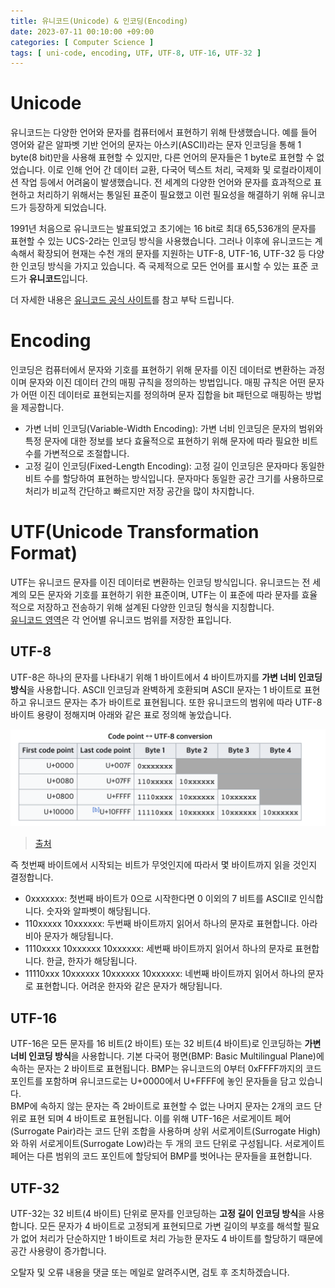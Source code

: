 ```yaml
---
title: 유니코드(Unicode) & 인코딩(Encoding)
date: 2023-07-11 00:10:00 +09:00
categories: [ Computer Science ]
tags: [ uni-code, encoding, UTF, UTF-8, UTF-16, UTF-32 ]
---
```


# Unicode

유니코드는 다양한 언어와 문자를 컴퓨터에서 표현하기 위해 탄생했습니다.
예를 들어 영어와 같은 알파벳 기반 언어의 문자는 아스키(ASCII)라는 문자 인코딩을 통해 1 byte(8 bit)만을 사용해 표현할 수 있지만, 다른 언어의 문자들은 1 byte로 표현할 수 없었습니다.
이로 인해 언어 간 데이터 교환, 다국어 텍스트 처리, 국제화 및 로컬라이제이션 작업 등에서 어려움이 발생했습니다.
전 세계의 다양한 언어와 문자를 효과적으로 표현하고 처리하기 위해서는 통일된 표준이 필요했고 이런 필요성을 해결하기 위해 유니코드가 등장하게 되었습니다.

1991년 처음으로 유니코드는 발표되었고 초기에는 16 bit로 최대 65,536개의 문자를 표현할 수 있는 UCS-2라는 인코딩 방식을 사용했습니다.
그러나 이후에 유니코드는 계속해서 확장되어 현재는 수천 개의 문자를 지원하는 UTF-8, UTF-16, UTF-32 등 다양한 인코딩 방식을 가지고 있습니다.
즉 국제적으로 모든 언어를 표시할 수 있는 표준 코드가 **유니코드**입니다.

더 자세한 내용은 [유니코드 공식 사이트](https://home.unicode.org/about-unicode/)를 참고 부탁 드립니다.

# Encoding

인코딩은 컴퓨터에서 문자와 기호를 표현하기 위해 문자를 이진 데이터로 변환하는 과정이며 문자와 이진 데이터 간의 매핑 규칙을 정의하는 방법입니다.
매핑 규칙은 어떤 문자가 어떤 이진 데이터로 표현되는지를 정의하며 문자 집합을 bit 패턴으로 매핑하는 방법을 제공합니다.

- 가변 너비 인코딩(Variable-Width Encoding): 가변 너비 인코딩은 문자의 범위와 특정 문자에 대한 정보를 보다 효율적으로 표현하기 위해 문자에 따라 필요한 비트 수를 가변적으로 조절합니다.
- 고정 길이 인코딩(Fixed-Length Encoding): 고정 길이 인코딩은 문자마다 동일한 비트 수를 할당하여 표현하는 방식입니다. 문자마다 동일한 공간 크기를 사용하므로 처리가 비교적 간단하고 빠르지만
  저장 공간을 많이 차지합니다.

# UTF(Unicode Transformation Format)

UTF는 유니코드 문자를 이진 데이터로 변환하는 인코딩 방식입니다.
유니코드는 전 세계의 모든 문자와 기호를 표현하기 위한 표준이며, UTF는 이 표준에 따라 문자를 효율적으로 저장하고 전송하기 위해 설계된 다양한 인코딩 형식을 지칭합니다.   
[유니코드 영역](https://ko.wikipedia.org/wiki/%EC%9C%A0%EB%8B%88%EC%BD%94%EB%93%9C_%EC%98%81%EC%97%AD)은 각 언어별 유니코드 범위를 저장한
표입니다.

## UTF-8

UTF-8은 하나의 문자를 나타내기 위해 1 바이트에서 4 바이트까지를 **가변 너비 인코딩 방식**을 사용합니다.
ASCII 인코딩과 완벽하게 호환되며 ASCII 문자는 1 바이트로 표현하고 유니코드 문자는 추가 바이트로 표현됩니다.
또한 유니코드의 범위에 따라 UTF-8 바이트 용량이 정해지며 아래와 같은 표로 정의해 놓았습니다.

![utf-8](/assets/img/computer-science/unicode/utf-8.png)

> [출처](https://en.wikipedia.org/wiki/UTF-8)

즉 첫번째 바이트에서 시작되는 비트가 무엇인지에 따라서 몇 바이트까지 읽을 것인지 결정합니다.

- 0xxxxxxx: 첫번째 바이트가 0으로 시작한다면 0 이외의 7 비트를 ASCII로 인식합니다. 숫자와 알파벳이 해당됩니다.
- 110xxxxx 10xxxxxx: 두번째 바이트까지 읽어서 하나의 문자로 표현합니다. 아라비아 문자가 해당됩니다.
- 1110xxxx 10xxxxxx 10xxxxxx: 세번째 바이트까지 읽어서 하나의 문자로 표현합니다. 한글, 한자가 해당됩니다.
- 11110xxx 10xxxxxx 10xxxxxx 10xxxxxx: 네번째 바이트까지 읽어서 하나의 문자로 표현합니다. 어려운 한자와 같은 문자가 해당됩니다.

## UTF-16

UTF-16은 모든 문자를 16 비트(2 바이트) 또는 32 비트(4 바이트)로 인코딩하는 **가변 너비 인코딩 방식**을 사용합니다.
기본 다국어 평면(BMP: Basic Multilingual Plane)에 속하는 문자는 2 바이트로 표현됩니다.
BMP는 유니코드의 0부터 0xFFFF까지의 코드 포인트를 포함하며 유니코드로는 U+0000에서 U+FFFF에 놓인 문자들을 담고 있습니다.  
BMP에 속하지 않는 문자는 즉 2바이트로 표현할 수 없는 나머지 문자는 2개의 코드 단위로 표현 되며 4 바이트로 표현됩니다.
이를 위해 UTF-16은 서로게이트 페어(Surrogate Pair)라는 코드 단위 조합을 사용하며 상위 서로게이트(Surrogate High)와 하위 서로게이트(Surrogate Low)라는 두 개의 코드 단위로
구성됩니다.
서로게이트 페어는 다른 범위의 코드 포인트에 할당되어 BMP를 벗어나는 문자들을 표현합니다.

## UTF-32

UTF-32는 32 비트(4 바이트) 단위로 문자를 인코딩하는 **고정 길이 인코딩 방식**을 사용합니다.
모든 문자가 4 바이트로 고정되게 표현되므로 가변 길이의 부호를 해석할 필요가 없어 처리가 단순하지만 1 바이트로 처리 가능한 문자도 4 바이트를 할당하기 때문에 공간 사용량이 증가합니다.

오탈자 및 오류 내용을 댓글 또는 메일로 알려주시면, 검토 후 조치하겠습니다. 
